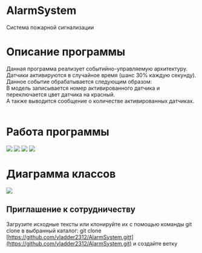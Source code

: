 # AlarmSystem
Система пожарной сигнализации<br>
<h1>Описание программы</h1>
Данная программа реализует событийно-управляемую архитектуру.<br>
Датчики активируются в случайное время (шанс 30% каждую секунду). Данное событие обрабатывается следующим образом:<br>
В модель записывается номер активированного датчика и переключается цвет датчика на красный.<br>
А также выводится сообщение о количестве активированных датчиках.<br>
<br>
<h1>Работа программы</h1>
<img src="https://i.ibb.co/qpZsYQf/w0.png">
<img src="https://i.ibb.co/mHWxFdH/w1.png">
<img src="https://i.ibb.co/7RjHzD0/w2.png">
<img src="https://i.ibb.co/xqmPyRh/w3.png">
<br>
<h1>Диаграмма классов</h1>
<img src="https://s8.hostingkartinok.com/uploads/images/2020/06/a58d8ac5f0eff9801acce8be4a508443.png">

## Приглашение к сотрудничеству
Загрузите исходные тексты или клонируйте их с помощью команды git clone в выбранный каталог: git clone [https://github.com/vladder2312/AlarmSystem.gitt](https://github.com/vladder2312/AlarmSystem.git) и создайте ветку